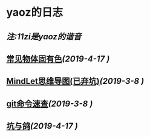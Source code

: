# yaoz的日志
_注:11zi是yaoz的谐音_
---

## [常见物体固有色](./source/intrinsic_color.md)_(2019-4-17 )_

## [MindLet思维导图(已弃坑)](./source/mindlet1.md)_(2019-3-8 )_

## [git命令速查](./source/git.md)_(2019-3-8 )_

## [坑与鸽](./source/glove/stand_pit_up.md)_(2019-4-17 )_